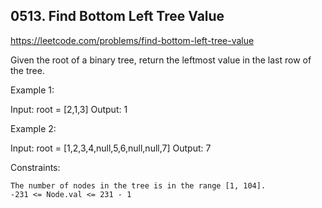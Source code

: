 ## 0513. Find Bottom Left Tree Value

https://leetcode.com/problems/find-bottom-left-tree-value

Given the root of a binary tree, return the leftmost value in the last row of the tree.

Example 1:

Input: root = [2,1,3]
Output: 1

Example 2:

Input: root = [1,2,3,4,null,5,6,null,null,7]
Output: 7

Constraints:

    The number of nodes in the tree is in the range [1, 104].
    -231 <= Node.val <= 231 - 1
